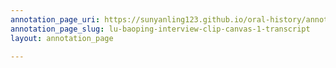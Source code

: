 ```yaml
---
annotation_page_uri: https://sunyanling123.github.io/oral-history/annotations/lu-baoping-interview-clip-canvas-1-transcript.json
annotation_page_slug: lu-baoping-interview-clip-canvas-1-transcript
layout: annotation_page

---
```

